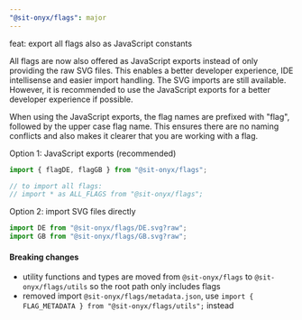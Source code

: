```yaml
---
"@sit-onyx/flags": major
---
```


feat: export all flags also as JavaScript constants

All flags are now also offered as JavaScript exports instead of only providing the raw SVG files.
This enables a better developer experience, IDE intellisense and easier import handling.
The SVG imports are still available. However, it is recommended to use the JavaScript exports for a better developer experience if possible.

When using the JavaScript exports, the flag names are prefixed with "flag", followed by the upper case flag name.
This ensures there are no naming conflicts and also makes it clearer that you are working with a flag.

Option 1: JavaScript exports (recommended)

```ts
import { flagDE, flagGB } from "@sit-onyx/flags";

// to import all flags:
// import * as ALL_FLAGS from "@sit-onyx/flags";
```

Option 2: import SVG files directly

```ts
import DE from "@sit-onyx/flags/DE.svg?raw";
import GB from "@sit-onyx/flags/GB.svg?raw";
```

#### Breaking changes

- utility functions and types are moved from `@sit-onyx/flags` to `@sit-onyx/flags/utils` so the root path only includes flags
- removed import `@sit-onyx/flags/metadata.json`, use `import { FLAG_METADATA } from "@sit-onyx/flags/utils";` instead
